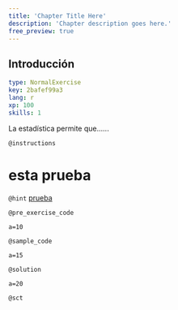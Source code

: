 ```yaml
---
title: 'Chapter Title Here'
description: 'Chapter description goes here.'
free_preview: true
---
```


## Introducción

```yaml
type: NormalExercise
key: 2bafef99a3
lang: r
xp: 100
skills: 1
```

La estadística permite que......

`@instructions`
# esta prueba

`@hint`
[prueba]()

`@pre_exercise_code`
```{r}
a=10
```

`@sample_code`
```{r}
a=15
```

`@solution`
```{r}
a=20
```

`@sct`
```{r}

```
